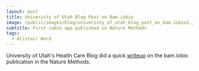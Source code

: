 ```yaml
---
layout: post
title: Univeristy of Utah Blog Post on Bam.iobio
image: /public/images/blog/univeristy_of_utah_blog_post_on_bam.iobio1.jpg
subtitle: First iobio app published in Nature Methods
tags:
  - Alistair Ward
---
```


University of Utah's Health Care Blog did a quick [writeup](http://healthcare.utah.edu/publicaffairs/news/2014/11/11-25-14-Bam.iobio-Interactive-Sequence-Alignment-App.php) on the bam.iobio publication in the Nature Methods.
